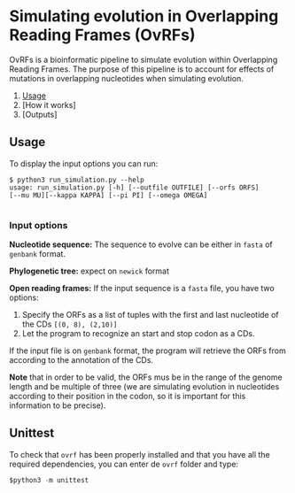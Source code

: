 # Simulating evolution in Overlapping Reading Frames (OvRFs)

OvRFs is a bioinformatic pipeline to simulate evolution within Overlapping Reading Frames. The purpose of this pipeline is to account for effects of mutations in overlapping nucleotides when simulating evolution. 

1. [Usage](https://github.com/PoonLab/ovrf#usage)
2. [How it works]
3. [Outputs]

## Usage
To display the input options you can run:
```console
$ python3 run_simulation.py --help
usage: run_simulation.py [-h] [--outfile OUTFILE] [--orfs ORFS]
[--mu MU][--kappa KAPPA] [--pi PI] [--omega OMEGA]
 
```
### Input options
**Nucleotide sequence:** The sequence to evolve can be either in `fasta` of `genbank` format.

**Phylogenetic tree:** expect on `newick` format

**Open reading frames:** If the input sequence is a `fasta` file, you have two options:
1. Specify the ORFs as a list of tuples with the first and last nucleotide of the CDs `[(0, 8), (2,10)]` 
2. Let the program to recognize an start and stop codon as a CDs. 

If the input file is on `genbank` format, the program will retrieve the ORFs from according to the annotation of the CDs.

**Note** that in order to be valid, the ORFs mus be in the range of the genome length and be multiple of three (we are simulating evolution in nucleotides according to their position in the codon, so it is important for this information to be precise).  
 
## Unittest
To check that `ovrf` has been properly installed and that you have all the required dependencies, you can enter de `ovrf` folder and type:
```python
$python3 -m unittest
```



